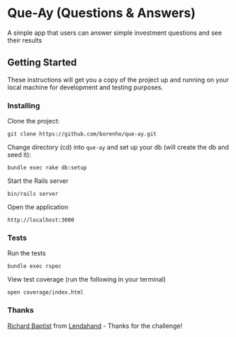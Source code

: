 # Que-Ay (Questions & Answers)

A simple app that users can answer simple investment questions and see their results

## Getting Started

These instructions will get you a copy of the project up and running on your local machine for development and testing purposes.

### Installing

Clone the project:

```
git clone https://github.com/borenho/que-ay.git
```

Change directory (cd) into `que-ay` and set up your db (will create the db and
seed it):

```
bundle exec rake db:setup
```

Start the Rails server

```
bin/rails server
```

Open the application

```
http://localhost:3000
```

### Tests

Run the tests

```
bundle exec rspec
```

View test coverage (run the following in your terminal)

```
open coverage/index.html
```

### Thanks

[Richard Baptist](https://github.com/rpbaptist) from [Lendahand](https://www.lendahand.com) - Thanks for the challenge!
